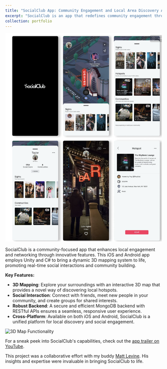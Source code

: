 ```yaml
---
title: "SocialClub App: Community Engagement and Local Area Discovery App"
excerpt: "SocialClub is an app that redefines community engagement through a 3D mapping system, real-time interactions, and group creation. <br/><img src='/images/socialclub-1.png'>"
collection: portfolio
---
```


![SocialClub User Interface](/images/socialclub-ui.png)

SocialClub is a community-focused app that enhances local engagement and networking through innovative features. This iOS and Android app employs Unity and C# to bring a dynamic 3D mapping system to life, promoting real-time social interactions and community building.

**Key Features:**
- **3D Mapping**: Explore your surroundings with an interactive 3D map that provides a novel way of discovering local hotspots.
- **Social Interaction**: Connect with friends, meet new people in your community, and create groups for shared interests.
- **Robust Backend**: A secure and efficient MongoDB backend with RESTful APIs ensures a seamless, responsive user experience.
- **Cross-Platform**: Available on both iOS and Android, SocialClub is a unified platform for local discovery and social engagement.

![3D Map Functionality](/images/socialclub-map-functionality.gif)

For a sneak peek into SocialClub's capabilities, check out the [app trailer on YouTube](https://www.youtube.com/watch?v=D6N8O776I9c&ab_channel=MattLevine).


This project was a collaborative effort with my buddy [Matt Levine](https://www.linkedin.com/in/mattlevine120/). His insights and expertise were invaluable in bringing SocialClub to life.



